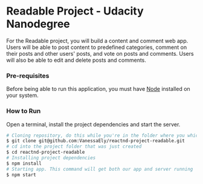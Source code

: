 # Readable Project - Udacity Nanodegree
For the Readable project, you will build a content and comment web app. Users will be able to post content to predefined categories, comment on their posts and other users' posts, and vote on posts and comments. Users will also be able to edit and delete posts and comments.

### Pre-requisites
Before being able to run this application, you must have [Node](https://nodejs.org/en/) installed on your system.

### How to Run

Open a terminal, install the project dependencies and start the server.
```sh
# Cloning repository, do this while you're in the folder where you which to add this project's folder
$ git clone git@github.com:VanessaEly/reactnd-project-readable.git
# cd into the project folder that was just created
$ cd reactnd-project-readable
# Installing project dependencies
$ npm install
# Starting app. This command will get both our app and server running
$ npm start
```
